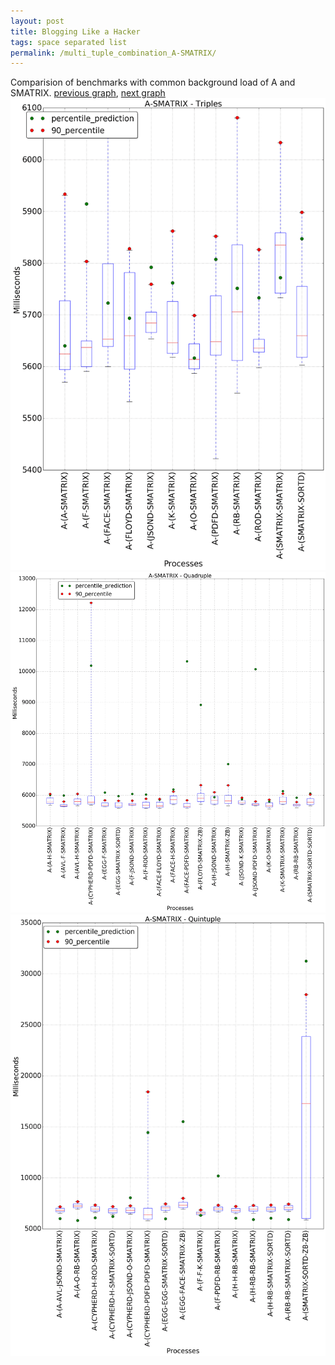 ```yaml
---
layout: post
title: Blogging Like a Hacker
tags: space separated list
permalink: /multi_tuple_combination_A-SMATRIX/
---
```


Comparision of benchmarks with common background load of A and SMATRIX.
[previous graph](./multi_tuple_combination_A-ROD/), [next graph](./multi_tuple_combination_A-SORTD/)
<img src="./images/triple/A/A-SMATRIX_box.png" alt="graph figure"><img src="./images/quadruple/A/A-SMATRIX_box.png" alt="graph figure"><img src="./images/quintuple/A/A-SMATRIX_box.png" alt="graph figure">